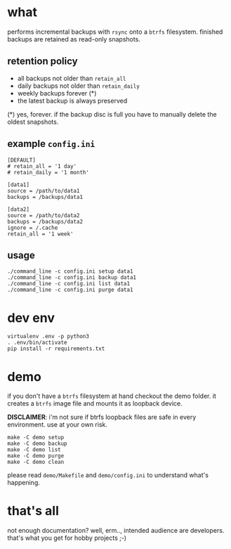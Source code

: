 what
==

performs incremental backups with `rsync` onto a `btrfs` filesystem.
finished backups are retained as read-only snapshots.


retention policy
--

- all backups not older than `retain_all`
- daily backups not older than `retain_daily`
- weekly backups forever (*)
- the latest backup is always preserved

(*) yes, forever. if the backup disc is full you have to manually delete the oldest snapshots.


example `config.ini`
--

```
[DEFAULT]
# retain_all = '1 day'
# retain_daily = '1 month'

[data1]
source = /path/to/data1
backups = /backups/data1

[data2]
source = /path/to/data2
backups = /backups/data2
ignore = /.cache
retain_all = '1 week'
```


usage
--

```
./command_line -c config.ini setup data1
./command_line -c config.ini backup data1
./command_line -c config.ini list data1
./command_line -c config.ini purge data1
```


dev env
==

```
virtualenv .env -p python3
. .env/bin/activate
pip install -r requirements.txt
```


demo
==

if you don't have a `btrfs` filesystem at hand checkout the demo folder.
it creates a `btrfs` image file and mounts it as loopback device.

**DISCLAIMER**: i'm not sure if btrfs loopback files are safe in every environment. use at your own risk.

```
make -C demo setup
make -C demo backup
make -C demo list
make -C demo purge
make -C demo clean
```

please read `demo/Makefile` and `demo/config.ini` to understand what's happening.


that's all
==

not enough documentation? well, erm.., intended audience are developers.
that's what you get for hobby projects ;-)
